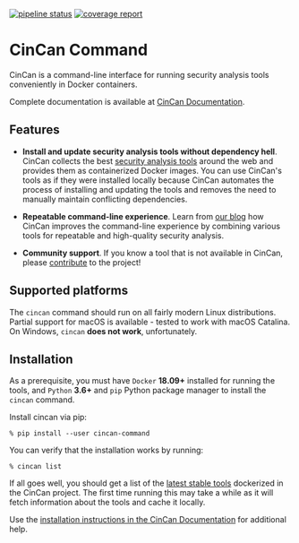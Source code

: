 [![pipeline status](https://gitlab.com/CinCan/cincan-command/badges/master/pipeline.svg)](https://gitlab.com/CinCan/cincan-command/commits/master)
[![coverage report](https://gitlab.com/CinCan/cincan-command/badges/master/coverage.svg)](https://gitlab.com/CinCan/cincan-command/commits/master)

# CinCan Command

CinCan is a command-line interface for running security analysis tools conveniently in Docker containers.

Complete documentation is available at [CinCan Documentation](https://cincan.gitlab.io/cincan-command/).

## Features

 - **Install and update security analysis tools without dependency hell**. CinCan collects the best [security analysis tools](https://gitlab.com/CinCan/tools) around the web and provides them as containerized Docker images. You can use CinCan's tools as if they were installed locally because CinCan automates the process of installing and updating the tools and removes the need to manually maintain conflicting dependencies.

 - **Repeatable command-line experience**. Learn from [our blog](https://cincan.io/blog/) how CinCan improves the command-line experience by combining various tools for repeatable and high-quality security analysis.

 - **Community support**. If you know a tool that is not available in CinCan, please [contribute](https://gitlab.com/CinCan/tools/-/blob/master/CONTRIBUTING.md) to the project!

## Supported platforms

The `cincan` command should run on all fairly modern Linux distributions. Partial support for macOS is available - tested to work with macOS Catalina. On Windows, `cincan` **does not work**, unfortunately.

## Installation

As a prerequisite, you must have `Docker` **18.09+** installed for running the tools, and `Python` **3.6+** and `pip` Python package manager to install the `cincan` command.

Install cincan via pip:

    % pip install --user cincan-command

You can verify that the installation works by running:

    % cincan list

If all goes well, you should get a list of the [latest stable tools](https://gitlab.com/CinCan/tools) dockerized in the CinCan project. The first time running this may take a while as it will fetch information about the tools and cache it locally.

Use the [installation instructions in the CinCan Documentation](https://cincan.gitlab.io/cincan-command/installation.html) for additional help.
